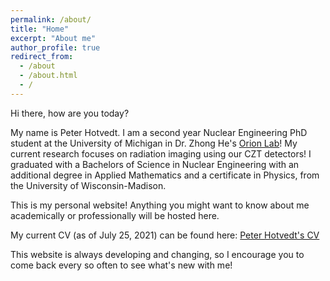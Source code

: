 ```yaml
---
permalink: /about/
title: "Home"
excerpt: "About me"
author_profile: true
redirect_from: 
  - /about
  - /about.html
  - /
---
```


Hi there, how are you today? 

My name is Peter Hotvedt. I am a second year Nuclear Engineering PhD student at the University of Michigan in Dr. Zhong He's [Orion Lab](https://cztlab.engin.umich.edu/)! My current research focuses on radiation imaging using our CZT detectors! I graduated with a Bachelors of Science in Nuclear Engineering with an additional degree in Applied Mathematics and a certificate in Physics, from the University of Wisconsin-Madison.

This is my personal website! Anything you might want to know about me academically or professionally will be hosted here.

My current CV (as of July 25, 2021) can be found here: [Peter Hotvedt's CV](/files/Peter_Hotvedt_CV___202107_WEBSITE.pdf)

This website is always developing and changing, so I encourage you to come back every so often to see what's new with me!

